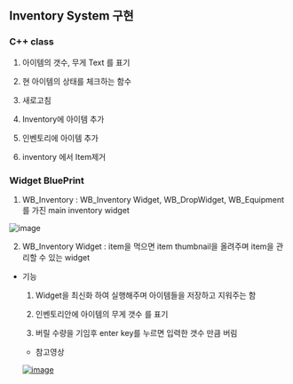 ## Inventory System 구현

### C++ class

1. 아이템의 갯수, 무게 Text 를 표기

2. 현 아이템의 상태를 체크하는 함수

3. 새로고침

4. Inventory에 아이템 추가

5. 인벤토리에 아이템 추가
   
6. inventory 에서 Item제거

### Widget BluePrint

1. WB_Inventory : WB_Inventory Widget, WB_DropWidget, WB_Equipment를 가진 main inventory widget

![image](https://github.com/HanYooTae/Unreal-Game-Project1/assets/123162344/c14b36c0-4c61-42ac-babd-b49c6e8c5d88)

2. WB_Inventory Widget : item을 먹으면 item thumbnail을 올려주며 item을 관리할 수 있는 widget
- 기능
  1. Widget을 최신화 하여 실행해주며 아이템들을 저장하고 지워주는 함

  2. 인벤토리안에 아이템의 무게 갯수 를 표기

  3. 버릴 수량을 기임후 enter key를 누르면 입력한 갯수 만큼 버림



  * 참고영상 

   [![image](https://github.com/HanYooTae/Unreal-Game-Project1/assets/123162344/299b5704-51ff-42ce-92ef-3f35f27e163b)
](https://youtu.be/lKYUg1sQXCo)
